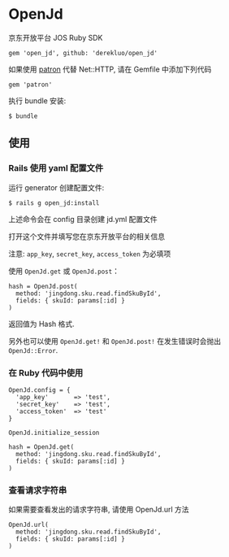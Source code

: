 OpenJd
==========

京东开放平台 JOS Ruby SDK

    gem 'open_jd', github: 'derekluo/open_jd'

如果使用 [patron][] 代替 Net::HTTP, 请在 Gemfile 中添加下列代码

    gem 'patron'

执行 bundle 安装:

    $ bundle

## 使用

### Rails 使用 yaml 配置文件

运行 generator 创建配置文件:

    $ rails g open_jd:install
    
上述命令会在 config 目录创建 jd.yml 配置文件

打开这个文件并填写您在京东开放平台的相关信息

注意: `app_key`, `secret_key`, `access_token` 为必填项

使用 `OpenJd.get` 或 `OpenJd.post`：
    
    hash = OpenJd.post(
      method: 'jingdong.sku.read.findSkuById',
      fields: { skuId: params[:id] }
    )


返回值为 Hash 格式.

另外也可以使用 `OpenJd.get!` 和 `OpenJd.post!` 在发生错误时会抛出 `OpenJd::Error`.

### 在 Ruby 代码中使用

    OpenJd.config = {
      'app_key'       => 'test',
      'secret_key'    => 'test',
      'access_token'  => 'test'
    }

    OpenJd.initialize_session

    hash = OpenJd.get(
      method: 'jingdong.sku.read.findSkuById',
      fields: { skuId: params[:id] }
    )

### 查看请求字符串

如果需要查看发出的请求字符串, 请使用 OpenJd.url 方法

    OpenJd.url(
      method: 'jingdong.sku.read.findSkuById',
      fields: { skuId: params[:id] }
    )

[patron]: https://github.com/toland/patron
[open_taobao]: https://github.com/wongyouth/open_taobao
